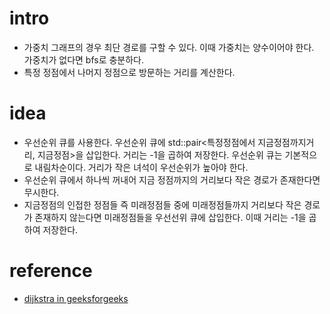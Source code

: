 # intro

- 가중치 그래프의 경우 최단 경로를 구할 수 있다. 이때 가중치는 양수이어야 한다. 가중치가 없다면 bfs로 충분하다.
- 특정 정점에서 나머지 정점으로 방문하는 거리를 계산한다.

# idea

- 우선순위 큐를 사용한다. 우선순위 큐에 std::pair<특정정점에서 지금정점까지거리, 지금정점>을
  삽입한다. 거리는 -1을 곱하여 저장한다. 우선순위 큐는 기본적으로
  내림차순이다. 거리가 작은 녀석이 우선순위가 높아야 한다.
- 우선순위 큐에서 하나씩 꺼내어 지금 정점까지의 거리보다 작은 경로가 존재한다면 무시한다.
- 지금정점의 인접한 정점들 즉 미래정점들 중에 미래정점들까지 거리보다 작은
  경로가 존재하지 않는다면 미래정점들을 우선선위 큐에 삽입한다. 이때
  거리는 -1을 곱하여 저장한다.

# reference

- [dijkstra in geeksforgeeks](http://www.geeksforgeeks.org/greedy-algorithms-set-6-dijkstras-shortest-path-algorithm/)
